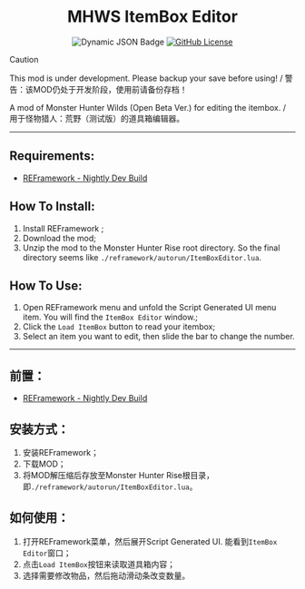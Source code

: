 <div align="center">

# MHWS ItemBox Editor

</div>

<div align="center">

![Dynamic JSON Badge](https://img.shields.io/badge/dynamic/json?url=https%3A%2F%2Fraw.githubusercontent.com%2Fdzxrly%2FMHWS-BoxItemEditor%2Fmain%2Fversion.json&query=%24.version&style=for-the-badge&label=VERSION) [![GitHub License](https://img.shields.io/github/license/dzxrly/MHWS-BoxItemEditor?style=for-the-badge)](https://github.com/dzxrly/MHWS-BoxItemEditor/blob/main/LICENSE)

</div>

> [!CAUTION]
> This mod is under development. Please backup your save before using! / 警告：该MOD仍处于开发阶段，使用前请备份存档！

A mod of Monster Hunter Wilds (Open Beta Ver.) for editing the itembox. / 用于怪物猎人：荒野（测试版）的道具箱编辑器。

---

## Requirements:
- [REFramework - Nightly Dev Build](https://github.com/praydog/REFramework-nightly/releases)

## How To Install:
1. Install REFramework ;
2. Download the mod;
3. Unzip the mod to the Monster Hunter Rise root directory. So the final directory seems like `./reframework/autorun/ItemBoxEditor.lua`.

## How To Use:
1. Open REFramework menu and unfold the Script Generated UI menu item. You will find the `ItemBox Editor` window.;
2. Click the `Load ItemBox` button to read your itembox; 
3. Select an item you want to edit, then slide the bar to change the number. 

---

## 前置：
- [REFramework - Nightly Dev Build](https://github.com/praydog/REFramework-nightly/releases)

## 安装方式：
1. 安装REFramework；
2. 下载MOD；
3. 将MOD解压缩后存放至Monster Hunter Rise根目录，即`./reframework/autorun/ItemBoxEditor.lua`。

## 如何使用：
1. 打开REFramework菜单，然后展开Script Generated UI. 能看到`ItemBox Editor`窗口；
2. 点击`Load ItemBox`按钮来读取道具箱内容；
3. 选择需要修改物品，然后拖动滑动条改变数量。 
